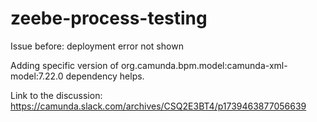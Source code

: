 # zeebe-process-testing

Issue before: deployment error not shown

Adding specific version of org.camunda.bpm.model:camunda-xml-model:7.22.0 dependency helps.

Link to the discussion: https://camunda.slack.com/archives/CSQ2E3BT4/p1739463877056639